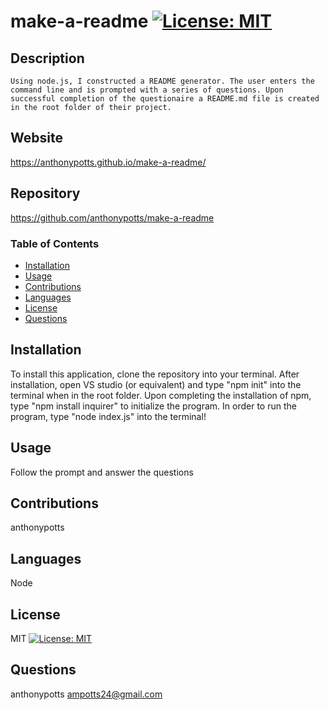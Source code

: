 # make-a-readme [![License: MIT](https://img.shields.io/badge/License-MIT-yellow.svg)](https://opensource.org/licenses/MIT)

  ## Description
    Using node.js, I constructed a README generator. The user enters the command line and is prompted with a series of questions. Upon successful completion of the questionaire a README.md file is created in the root folder of their project.

  ## Website
  https://anthonypotts.github.io/make-a-readme/

  ## Repository
  https://github.com/anthonypotts/make-a-readme

  ### Table of Contents
  - [Installation](#installation)
  - [Usage](#usage)
  - [Contributions](#contributions)
  - [Languages](#languages)
  - [License](#license)
  - [Questions](#questions)

  ## Installation
  To install this application, clone the repository into your terminal. After installation, open VS studio (or equivalent) and type "npm init" into the terminal when in the root folder. Upon completing the installation of npm, type "npm install inquirer" to initialize the program. In order to run the program, type "node index.js" into the terminal!

  ## Usage
  Follow the prompt and answer the questions

  ## Contributions
  anthonypotts

  ## Languages
  Node

  ## License
  MIT
  [![License: MIT](https://img.shields.io/badge/License-MIT-yellow.svg)](https://opensource.org/licenses/MIT)

  ## Questions
  anthonypotts
  ampotts24@gmail.com

